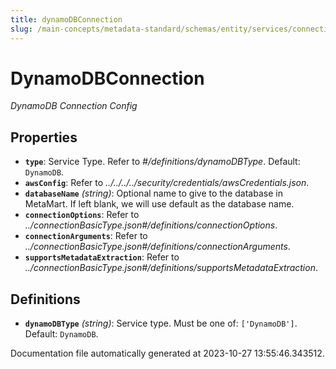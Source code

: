 ```yaml
---
title: dynamoDBConnection
slug: /main-concepts/metadata-standard/schemas/entity/services/connections/database/dynamodbconnection
---
```


# DynamoDBConnection

*DynamoDB Connection Config*

## Properties

- **`type`**: Service Type. Refer to *#/definitions/dynamoDBType*. Default: `DynamoDB`.
- **`awsConfig`**: Refer to *../../../../security/credentials/awsCredentials.json*.
- **`databaseName`** *(string)*: Optional name to give to the database in MetaMart. If left blank, we will use default as the database name.
- **`connectionOptions`**: Refer to *../connectionBasicType.json#/definitions/connectionOptions*.
- **`connectionArguments`**: Refer to *../connectionBasicType.json#/definitions/connectionArguments*.
- **`supportsMetadataExtraction`**: Refer to *../connectionBasicType.json#/definitions/supportsMetadataExtraction*.
## Definitions

- **`dynamoDBType`** *(string)*: Service type. Must be one of: `['DynamoDB']`. Default: `DynamoDB`.


Documentation file automatically generated at 2023-10-27 13:55:46.343512.
